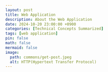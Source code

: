 ```yaml
---
layout: post
title: Web Application
description: About the Web Application
date: 2024-10-20 23:00:00 +0900
categories: [Technical Concepts Summarized]
tags: [web application]
pin: false
math: false
mermaid: false
image:
  path: commons/get-post.jpeg
  alt: HTTP(Hypertext Transfer Protocol)
---
```

<!-- categories: [Technical Concepts Summarized, Technical Labs, Technical Terms, Useful Apps To Help With Technology] -->

